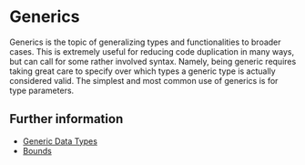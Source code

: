 # Generics

Generics is the topic of generalizing types and functionalities to broader cases.
This is extremely useful for reducing code duplication in many ways, but can call for some rather involved syntax.
Namely, being generic requires taking great care to specify over which types a generic type is actually considered valid.
The simplest and most common use of generics is for type parameters.

## Further information

- [Generic Data Types](https://doc.rust-lang.org/book/ch10-01-syntax.html)
- [Bounds](https://doc.rust-lang.org/rust-by-example/generics/bounds.html)

